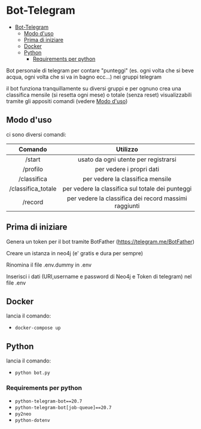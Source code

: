 # Bot-Telegram

- [Bot-Telegram](#bot-telegram)
  - [Modo d'uso](#modo-duso)
  - [Prima di iniziare](#prima-di-iniziare)
  - [Docker](#docker)
  - [Python](#python)
    - [Requirements per python](#requirements-per-python)

Bot personale di telegram per contare "punteggi" (es. ogni volta che si beve acqua, ogni volta che si va in bagno ecc...) nei gruppi telegram

il bot funziona tranquillamente su diversi gruppi e per ognuno crea una classifica mensile (si resetta ogni mese) o totale (senza reset)
visualizzabili tramite gli appositi comandi (vedere [Modo d'uso](#modo-duso))

## Modo d'uso

ci sono diversi comandi:

| Comando | Utilizzo |
| :---: | :---: |
| /start | usato da ogni utente per registrarsi |
| /profilo | per vedere i propri dati |
| /classifica | per vedere la classifica mensile |
| /classifica_totale | per vedere la classifica sul totale dei punteggi |
| /record | per vedere la classifica dei record massimi raggiunti |

## Prima di iniziare

Genera un token per il bot tramite BotFather (https://telegram.me/BotFather) 

Creare un istanza in neo4j (e' gratis e dura per sempre)

Rinomina il file .env.dummy in .env

Inserisci i dati (URI,username e password di Neo4j e Token di telegram) nel file .env

## Docker

lancia il comando: 
- `docker-compose up`

## Python

lancia il comando:
- `python bot.py`

### Requirements per python

- `python-telegram-bot==20.7`
- `python-telegram-bot[job-queue]==20.7`
- `py2neo`
- `python-dotenv`

